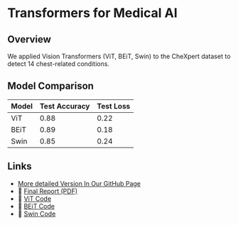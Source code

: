 # Transformers for Medical AI

## Overview

We applied Vision Transformers (ViT, BEiT, Swin) to the CheXpert dataset to detect 14 chest-related conditions.

## Model Comparison

| Model | Test Accuracy | Test Loss |
|-------|---------------|-----------|
| ViT   | 0.88          | 0.22      |
| BEiT  | 0.89          | 0.18      |
| Swin  | 0.85          | 0.24      |

## Links

- [More detailed Version In Our GitHub Page](https://leewoobin-ctrl.github.io/Project-6/)
- 📄 [Final Report (PDF)](./Assets/Transformers%20for%20Medical%20AI.pdf)
- 🧠 [ViT Code](./ViT.md)
- 🧠 [BEiT Code](./BEiT.md)
- 🧠 [Swin Code](./Swin.md)
